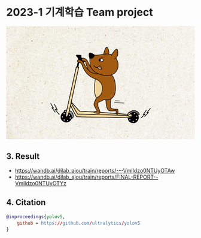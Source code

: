 # 2023-1 기계학습 Team project


<img src="킥라니.png" width="800">

## 3. Result
- https://wandb.ai/dilab_ajou/train/reports/---Vmlldzo0NTUyOTAw
- https://wandb.ai/dilab_ajou/train/reports/FINAL-REPORT--Vmlldzo0NTUyOTYz

## 4. Citation
```bibtex
@inproceedings{yolov5,
    github = https://github.com/ultralytics/yolov5
}
```
